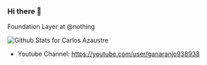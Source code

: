 ### Hi there 👋

Foundation Layer at @nothing

![Github Stats for Carlos Azaustre](https://github-readme-stats.vercel.app/api?username=eltavonaranjo&show_icons=true&hide_border=true&title_color=ffb300&icon_color=ffb300&bg_color=dddddd)

* Youtube Channel: https://youtube.com/user/ganaranjo938938
<!--
**eltavonaranjo/eltavonaranjo** is a ✨ _special_ ✨ repository because its `README.md` (this file) appears on your GitHub profile.

Here are some ideas to get you started:

- 🔭 I’m currently working on ...
- 🌱 I’m currently learning ...
- 👯 I’m looking to collaborate on ...
- 🤔 I’m looking for help with ...
- 💬 Ask me about ...
- 📫 How to reach me: ...
- 😄 Pronouns: ...
- ⚡ Fun fact: ...
-->
